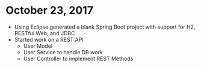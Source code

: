 October 23, 2017
================
- Using Eclipse generated a blank Spring Boot project with support for H2, RESTful Web, and JDBC
- Started work on a REST API
	- User Model
	- User Service to handle DB work
	- User Controller to implement REST Methods